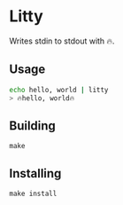 # Litty

Writes stdin to stdout with 🔥.

## Usage

```sh
echo hello, world | litty
> 🔥hello, world🔥
```

## Building

`make`

## Installing

`make install`
